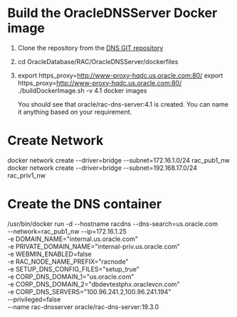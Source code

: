 # Build the OracleDNSServer Docker image

1. Clone the repository from the [DNS GIT repository](https://github.com/tthathac/docker-images/tree/patch-1)
2. cd OracleDatabase/RAC/OracleDNSServer/dockerfiles
3. export https_proxy=http://www-proxy-hqdc.us.oracle.com:80/
   export https_proxy=http://www-proxy-hqdc.us.oracle.com:80/
   ./buildDockerImage.sh -v 4.1
   docker images

   You should see that oracle/rac-dns-server:4.1 is created. You can name it anything based on your requirement.

# Create Network

docker network create --driver=bridge --subnet=172.16.1.0/24 rac_pub1_nw
docker network create --driver=bridge --subnet=192.168.17.0/24 rac_priv1_nw

# Create the DNS container

/usr/bin/docker run -d --hostname racdns --dns-search=us.oracle.com \
--network=rac_pub1_nw --ip=172.16.1.25 \
-e DOMAIN_NAME="internal.us.oracle.com" \
-e PRIVATE_DOMAIN_NAME="internal-priv.us.oracle.com" \
-e WEBMIN_ENABLED=false \
-e RAC_NODE_NAME_PREFIX="racnode" \
-e SETUP_DNS_CONFIG_FILES="setup_true" \
-e CORP_DNS_DOMAIN_1="us.oracle.com" \
-e CORP_DNS_DOMAIN_2="dbdevtestphx.oraclevcn.com" \
-e CORP_DNS_SERVERS="100.96.241.2,100.96.241.194" \
--privileged=false \
--name rac-dnsserver oracle/rac-dns-server:19.3.0
